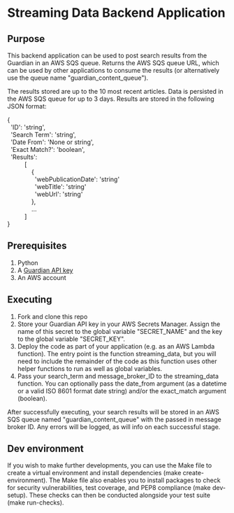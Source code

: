 # Streaming Data Backend Application

## Purpose

This backend application can be used to post search results from the Guardian in an AWS SQS queue.  Returns the AWS SQS queue URL, which can be used by other applications to consume the results (or alternatively use the queue name "guardian_content_queue").

The results stored are up to the 10 most recent articles.  Data is persisted in the AWS SQS queue for up to 3 days.  Results are stored in the following JSON format:

{  
&nbsp;&nbsp;'ID': 'string',  
&nbsp;&nbsp;'Search Term': 'string',  
&nbsp;&nbsp;'Date From': 'None or string',  
&nbsp;&nbsp;'Exact Match?': 'boolean',  
&nbsp;&nbsp;'Results':  
&nbsp;&nbsp;&nbsp;&nbsp;&nbsp;&nbsp;&nbsp;&nbsp;&nbsp;&nbsp;\[  
&nbsp;&nbsp;&nbsp;&nbsp;&nbsp;&nbsp;&nbsp;&nbsp;&nbsp;&nbsp;&nbsp;&nbsp;&nbsp;&nbsp;{  
&nbsp;&nbsp;&nbsp;&nbsp;&nbsp;&nbsp;&nbsp;&nbsp;&nbsp;&nbsp;&nbsp;&nbsp;&nbsp;&nbsp;&nbsp;&nbsp;'webPublicationDate': 'string'  
&nbsp;&nbsp;&nbsp;&nbsp;&nbsp;&nbsp;&nbsp;&nbsp;&nbsp;&nbsp;&nbsp;&nbsp;&nbsp;&nbsp;&nbsp;&nbsp;'webTitle': 'string'  
&nbsp;&nbsp;&nbsp;&nbsp;&nbsp;&nbsp;&nbsp;&nbsp;&nbsp;&nbsp;&nbsp;&nbsp;&nbsp;&nbsp;&nbsp;&nbsp;'webUrl': 'string'  
&nbsp;&nbsp;&nbsp;&nbsp;&nbsp;&nbsp;&nbsp;&nbsp;&nbsp;&nbsp;&nbsp;&nbsp;&nbsp;&nbsp;},  
&nbsp;&nbsp;&nbsp;&nbsp;&nbsp;&nbsp;&nbsp;&nbsp;&nbsp;&nbsp;&nbsp;&nbsp;&nbsp;&nbsp;...  
&nbsp;&nbsp;&nbsp;&nbsp;&nbsp;&nbsp;&nbsp;&nbsp;&nbsp;&nbsp;]  
}

## Prerequisites

1. Python
2. A [Guardian API key](https://open-platform.theguardian.com/)
3. An AWS account

## Executing

1. Fork and clone this repo
2. Store your Guardian API key in your AWS Secrets Manager.  Assign the name of this secret to the global variable "SECRET_NAME" and the key to the global variable "SECRET_KEY".
3. Deploy the code as part of your application (e.g. as an AWS Lambda function).  The entry point is the function streaming_data, but you will need to include the remainder of the code as this function uses other helper functions to run as well as global variables.
4. Pass your search_term and message_broker_ID to the streaming_data function.  You can optionally pass the date_from argument (as a datetime or a valid ISO 8601 format date string) and/or the exact_match argument (boolean).

After successfully executing, your search results will be stored in an AWS SQS queue named "guardian_content_queue" with the passed in message broker ID.  Any errors will be logged, as will info on each successful stage.

## Dev environment

If you wish to make further developments, you can use the Make file to create a virtual environment and install dependencies (make create-environment). The Make file also enables you to install packages to check for security vulnerabilities, test coverage, and PEP8 compliance (make dev-setup). These checks can then be conducted alongside your test suite (make run-checks).
